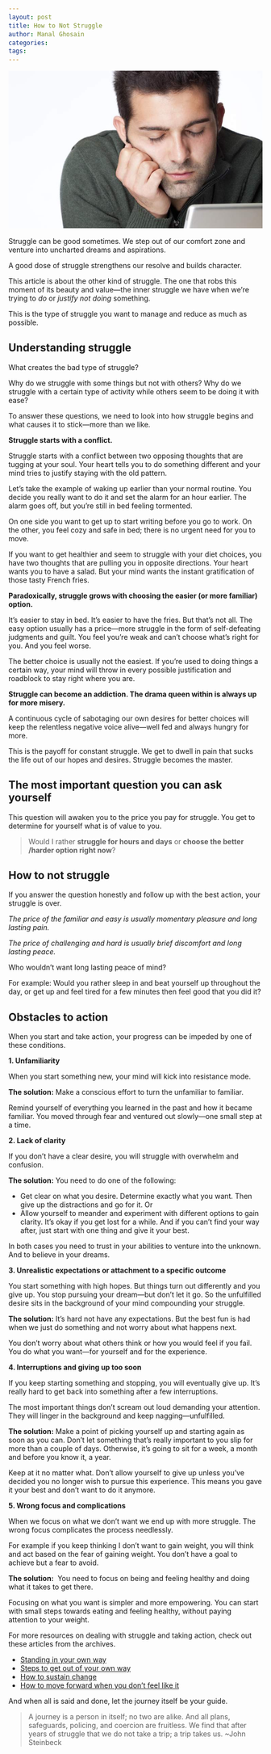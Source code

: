 ```yaml
---
layout: post
title: How to Not Struggle
author: Manal Ghosain
categories:
tags:
---
```


![Struggling](/images/struggle.jpg)

Struggle can be good sometimes. We step out of our comfort zone and venture into uncharted dreams and aspirations. 

A good dose of struggle strengthens our resolve and builds character. 

This article is about the other kind of struggle. The one that robs this moment of its beauty and value—the inner struggle we have when we’re trying to _do_ or _justify not doing_ something. 

This is the type of struggle you want to manage and reduce as much as possible. 

## Understanding struggle

What creates the bad type of struggle?

Why do we struggle with some things but not with others?  Why do we struggle with a certain type of activity while others seem to be doing it with ease?

To answer these questions, we need to look into how struggle begins and what causes it to stick—more than we like.

**Struggle starts with a conflict.** 

Struggle starts with a conflict between two opposing thoughts that are tugging at your soul.  Your heart tells you to do something different and your mind tries to justify staying with the old pattern.

Let’s take the example of waking up earlier than your normal routine. You decide you really want to do it and set the alarm for an hour earlier. The alarm goes off, but you’re still in bed feeling tormented.

On one side you want to get up to start writing before you go to work. On the other, you feel cozy and safe in bed;  there is no urgent need for you to move.

If you want to get healthier and seem to struggle with your diet choices, you have two thoughts that are pulling you in opposite directions. Your heart wants you to have a salad. But your mind wants the instant gratification of those tasty French fries. 

**Paradoxically, struggle grows with choosing the easier (or more familiar) option.** 

It’s easier to stay in bed. It’s easier to have the fries. But that’s not all. The easy option usually has a price—more struggle in the form of self-defeating judgments and guilt. You feel you’re weak and can’t choose what’s right for you. And you feel worse. 

The better choice is usually not the easiest. If you’re used to doing things a certain way, your mind will throw in every possible justification and roadblock to stay right where you are. 

**Struggle can become an addiction. The drama queen within is always up for more misery.** 

A continuous cycle of sabotaging our own desires for better choices will keep the relentless negative voice alive—well fed and always hungry for more. 

This is the payoff for constant struggle. We get to dwell in pain that sucks  the life out of our hopes and desires. Struggle becomes the master. 

## The most important question you can ask yourself

This question will awaken you to the price you pay for struggle. You get to determine for yourself what is of value to you. 

> Would I rather **struggle for hours and days** or **choose the better /harder option right now**?

## How to not struggle

If you answer the question honestly and follow up with the best action, your struggle is over. 

_The price of the familiar and easy is usually momentary pleasure and long lasting pain._ 

_The price of challenging and hard is usually brief discomfort and long lasting peace._ 

Who wouldn’t want long lasting peace of mind? 

For example: Would you rather sleep in and beat yourself up throughout the day, or get up and feel tired for a few minutes then feel good that you did it? 

## Obstacles to action

When you start and take action, your progress can be impeded by one of these conditions. 

**1. Unfamiliarity** 

When you start something new, your mind will kick into resistance mode. 

**The solution:** Make a conscious effort to turn the unfamiliar to familiar. 

Remind yourself of everything you learned in the past and how it became familiar. You moved through fear and ventured out slowly—one small step at a time. 

**2. Lack of clarity** 

If you don’t have a clear desire, you will struggle with overwhelm and confusion. 

**The solution:** You need to do one of the following: 

  * Get clear on what you desire. Determine exactly what you want. Then give up the distractions and go for it. Or
  * Allow yourself to meander and experiment with different options to gain clarity. It’s okay if you get lost for a while. And if you can’t find your way after, just start with one thing and give it your best.

In both cases you need to trust in your abilities to venture into the unknown. And to believe in your dreams.

 **3. Unrealistic expectations or attachment to a specific outcome** 

You start something with high hopes. But things turn out differently and you give up. You stop pursuing your dream—but don’t let it go. So the unfulfilled desire sits in the background of your mind compounding your struggle. 

**The solution:** It’s hard not have any expectations. But the best fun is had when we just do something and not worry about what happens next. 

You don’t worry about what others think or how you would feel if you fail. You do what you want—for yourself and for the experience. 

**4. Interruptions and giving up too soon** 

If you keep starting something and stopping, you will eventually give up. It’s really hard to get back into something after a few interruptions. 

The most important things don’t scream out loud demanding your attention. They will linger in the background and keep nagging—unfulfilled. 

**The solution:** Make a point of picking yourself up and starting again as soon as you can. Don’t let something that’s really important to you slip for more than a couple of days. Otherwise, it’s going to sit for a week, a month and before you know it, a year. 

Keep at it no matter what. Don’t allow yourself to give up unless you’ve decided you no longer wish to pursue this experience. This means you gave it your best and don’t want to do it anymore. 

**5. Wrong focus and complications** 

When we focus on what we don’t want we end up with more struggle. The wrong focus complicates the process needlessly. 

For example if you keep thinking I don’t want to gain weight, you will think and act based on the fear of gaining weight. You don’t have a goal to achieve but a fear to avoid. 

**The solution:**  You need to focus on being and feeling healthy and doing what it takes to get there. 

Focusing on what you want is simpler and more empowering. You can start with small steps towards eating and feeling healthy, without paying attention to your weight. 

For more resources on dealing with struggle and taking action, check out these articles from the archives. 

  * [Standing in your own way](/can-you-get-out-of-your-own-way/)
  * [Steps to get out of your own way](/7-essential-steps-to-get-out-of-your-own-way/)
  * [How to sustain change](/the-top-3-reasons-we-succeed-or-not-in-sustaining-change/)
  * [How to move forward when you don’t feel like it](/how-to-move-forward/)

And when all is said and done, let the journey itself be your guide. 

> A journey is a person in itself; no two are alike. And all plans, safeguards, policing, and coercion are fruitless. We find that after years of struggle that we do not take a trip; a trip takes us. ~John Steinbeck